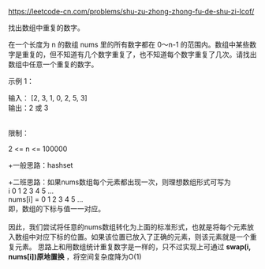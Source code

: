 https://leetcode-cn.com/problems/shu-zu-zhong-zhong-fu-de-shu-zi-lcof/

找出数组中重复的数字。

在一个长度为 n 的数组 nums 里的所有数字都在 0～n-1 的范围内。数组中某些数字是重复的，但不知道有几个数字重复了，也不知道每个数字重复了几次。请找出数组中任意一个重复的数字。

示例 1：

输入：
[2, 3, 1, 0, 2, 5, 3] <br />
输出：2 或 3  <br />
 

限制：<br />

2 <= n <= 100000 <br />

+一般思路：hashset <br />

+二班思路：如果nums数组每个元素都出现一次，则理想数组形式可写为 <br />
          i         0 1 2 3 4 5 ...<br />
          nums[i] = 0 1 2 3 4 5 ...<br />
          即，数组的下标与值一一对应。<br />      
因此，我们尝试将任意的nums数组转化为上面的标准形式，也就是将每个元素放入数组中对应下标的位置。如果该位置已放入了正确的元素，则该元素就是一个重复元素。
思路上和用数组统计重复数字是一样的，只不过实现上可通过  **swap(i, nums[i])原地置换**  ，将空间复杂度降为O(1)
